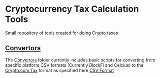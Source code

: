 # Cryptocurrency Tax Calculation Tools
Small repository of tools created for doing Crypto taxes

## [Convertors](Convertors)
The [Convertors](Convertors) folder currently includes basic scripts for converting from specific platform CSV formats (Currently BlockFi and Celcius) to the [Crypto.com Tax](https://tax.crypto.com) format as specified here [CSV Format](https://help.crypto.com/en/articles/5019792-data-import)
